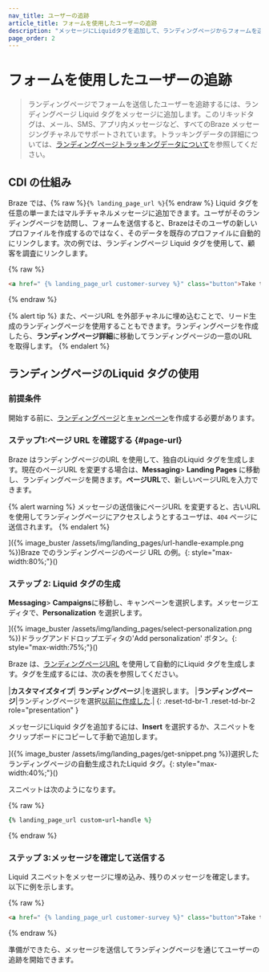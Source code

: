 ```yaml
---
nav_title: ユーザーの追跡
article_title: フォームを使用したユーザーの追跡
description: "メッセージにLiquidタグを追加して、ランディングページからフォームを送信するユーザーを識別する方法を学習します。"
page_order: 2
---
```


# フォームを使用したユーザーの追跡

> ランディングページでフォームを送信したユーザーを追跡するには、ランディングページ Liquid タグをメッセージに追加します。このリキッドタグは、メール、SMS、アプリ内メッセージなど、すべてのBraze メッセージングチャネルでサポートされています。トラッキングデータの詳細については、[ランディングページトラッキングデータについて]({{site.baseurl}}/user_guide/engagement_tools/landing_pages/about_tracking_data)を参照してください。

## CDI の仕組み

Braze では、{% raw %}`{% landing_page_url %}`{% endraw %} Liquid タグを任意の単一またはマルチチャネルメッセージに追加できます。ユーザがそのランディングページを訪問し、フォームを送信すると、Brazeはそのユーザの新しいプロファイルを作成するのではなく、そのデータを既存のプロファイルに自動的にリンクします。次の例では、ランディングページ Liquid タグを使用して、顧客を調査にリンクします。

{% raw %}
```html
<a href=" {% landing_page_url customer-survey %}" class="button">Take the Survey!</a>
```
{% endraw %}

{% alert tip %}
また、ページURL を外部チャネルに埋め込むことで、リード生成のランディングページを使用することもできます。ランディングページを作成したら、**ランディングページ詳細**に移動してランディングページの一意のURL を取得します。
{% endalert %}

## ランディングページのLiquid タグの使用

### 前提条件

開始する前に、[ランディングページ]({{site.baseurl}}/user_guide/engagement_tools/landing_pages/creating_pages/)と[キャンペーン]({{site.baseurl}}/user_guide/engagement_tools/campaigns/building_campaigns/creating_campaign/)を作成する必要があります。

### ステップ1:ページ URL を確認する {#page-url}

Braze はランディングページのURL を使用して、独自のLiquid タグを生成します。現在のページURL を変更する場合は、**Messaging**> **Landing Pages** に移動し、ランディングページを開きます。**ページURL**で、新しいページURLを入力できます。

{% alert warning %}
メッセージの送信後にページURL を変更すると、古いURL を使用してランディングページにアクセスしようとするユーザは、`404` ページに送信されます。
{% endalert %}

]({% image_buster /assets/img/landing_pages/url-handle-example.png %})Braze でのランディングページのページ URL の例。{: style="max-width:80%;"}()

### ステップ 2: Liquid タグの生成

**Messaging**> **Campaigns**に移動し、キャンペーンを選択します。メッセージエディタで、**Personalization** を選択します。

]({% image_buster /assets/img/landing_pages/select-personalization.png %})ドラッグアンドドロップエディタの'Add personalization' ボタン。{: style="max-width:75%;"}()

Braze は、[ランディングページURL](#page-url) を使用して自動的にLiquid タグを生成します。タグを生成するには、次の表を参照してください。

\|**カスタマイズタイプ**| **ランディングページ**.|を選択します。
\|**ランディングページ**|ランディングページを選択[以前に作成した](#prerequisites).|
{: .reset-td-br-1 .reset-td-br-2 role="presentation" }

メッセージにLiquid タグを追加するには、**Insert** を選択するか、スニペットをクリップボードにコピーして手動で追加します。

]({% image_buster /assets/img/landing_pages/get-snippet.png %})選択したランディングページの自動生成されたLiquid タグ。{: style="max-width:40%;"}()

スニペットは次のようになります。

{% raw %}
```ruby
{% landing_page_url custom-url-handle %}
```
{% endraw %}

### ステップ 3:メッセージを確定して送信する

Liquid スニペットをメッセージに埋め込み、残りのメッセージを確定します。以下に例を示します。

{% raw %}
```html
<a href=" {% landing_page_url customer-survey %}" class="button">Take the Survey!</a>
```
{% endraw %}

準備ができたら、メッセージを送信してランディングページを通じてユーザーの追跡を開始できます。
